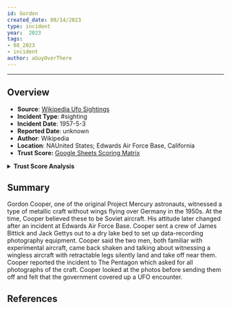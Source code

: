 ```yaml
---
id: Gordon
created_date: 08/14/2023
type: incident
year:  2023
tags:
- 08_2023
- incident
author: aGuyOverThere
---
```


----

## Overview

- **Source**: [Wikipedia Ufo Sightings](https://en.wikipedia.org/wiki/List_of_reported_UFO_sightings)
- **Incident Type**: #sighting
- **Incident Date**: 1957-5-3
- **Reported Date**: unknown
- **Author**: Wikipedia
- **Location**: N​AUnited States; Edwards Air Force Base, California
- **Trust Score:** [Google Sheets Scoring Matrix](https://docs.google.com/spreadsheets/d/1CUarxE7P1cPwgWXwJzzeWnZGm1c6Wp2Ttazdt3VPM_s/edit?usp=sharing)

<details>
<summary><b>Trust Score Analysis</b></summary>
<IMG src="https://publish-01.obsidian.md/access/1c31a6f93f82a49b0a9eb31193d6cdec/_images/" alt="Trust Score"/>
</details>

## Summary

Gordon Cooper, one of the original Project Mercury astronauts, witnessed a type of metallic craft without wings flying over Germany in the 1950s. At the time, Cooper believed these to be Soviet aircraft. His attitude later changed after an incident at Edwards Air Force Base. Cooper sent a crew of James Bittick and Jack Gettys out to a dry lake bed to set up data-recording photography equipment. Cooper said the two men, both familiar with experimental aircraft, came back shaken and talking about witnessing a wingless aircraft with retractable legs silently land and take off near them. Cooper reported the incident to The Pentagon which asked for all photographs of the craft. Cooper looked at the photos before sending them off and felt that the government covered up a UFO encounter.

## References
